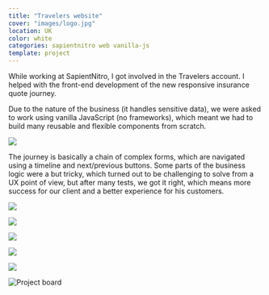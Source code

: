 ```yaml
---
title: "Travelers website"
cover: "images/logo.jpg"
location: UK
color: white
categories: sapientnitro web vanilla-js
template: project
---
```


While working at SapientNitro, I got involved in the Travelers account. I helped with the front-end development of the new responsive insurance quote journey.

Due to the nature of the business (it handles sensitive data), we were asked to work using vanilla JavaScript (no frameworks), which meant we had to build many reusable and flexible components from scratch.

![](/work/travelers/images/1.png)

The journey is basically a chain of complex forms, which are navigated using a timeline and next/previous buttons. Some parts of the business logic were a but tricky, which turned out to be challenging to solve from a UX point of view, but after many tests, we got it right, which means more success for our client and a better experience for his customers.

![](/work/travelers/images/2.jpg)

![](/work/travelers/images/3.jpg)

![](/work/travelers/images/4.jpg)

![](/work/travelers/images/5.jpg)

![](/work/travelers/images/6.jpg)

![](/work/travelers/images/board.jpg "Project board")
